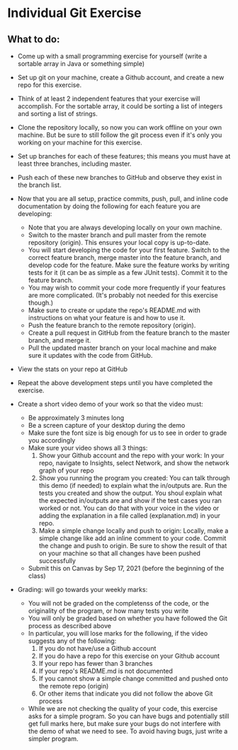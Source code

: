 # Individual Git Exercise

## What to do:
- Come up with a small programming exercise for yourself (write a sortable array in Java or something simple)
- Set up git on your machine, create a Github account, and create a new repo for this exercise.
- Think of at least 2 independent features that your exercise will accomplish. For the sortable array, it could be sorting a list of integers and sorting a list of strings.
- Clone the repository locally, so now you can work offline on your own machine. But be sure to still follow the git process even if it's only you working on your machine for this exercise.
- Set up branches for each of these features; this means you must have at least three branches, including master.
- Push each of these new branches to GitHub and observe they exist in the branch list.
- Now that you are all setup, practice commits, push, pull, and inline code documentation by doing the following for each feature you are developing:
    - Note that you are always developing locally on your own machine.
    - Switch to the master branch and pull master from the remote repository (origin). This ensures your local copy is up-to-date.
    - You will start developing the code for your first feature. Switch to the correct feature branch, merge master into the feature branch, and develop code for the feature. Make sure the feature works by writing tests for it (it can be as simple as a few JUnit tests). Commit it to the feature branch.
    - You may wish to commit your code more frequently if your features are more complicated. (It's probably not needed for this exercise though.)
    - Make sure to create or update the repo's README.md with instructions on what your feature is and how to use it.
    - Push the feature branch to the remote repository (origin).
    - Create a pull request in GitHub from the feature branch to the master branch, and merge it.
    - Pull the updated master branch on your local machine and make sure it updates with the code from GitHub.

- View the stats on your repo at GitHub
- Repeat the above development steps until you have completed the exercise.
- Create a short video demo of your work so that the video must:
    - Be approximately 3 minutes long
    - Be a screen capture of your desktop during the demo
    - Make sure the font size is big enough for us to see in order to grade you accordingly
    - Make sure your video shows all 3 things:
        1. Show your Github account and the repo with your work: In your repo, navigate to Insights, select Network, and show the network graph of your repo
        2. Show you running the program you created: You can talk through this demo (if needed) to explain what the in/outputs are. Run the tests you created and show the output. You shoul explain what the expected in/outputs are and show if the test cases you ran worked or not. You can do that with your voice in the video or adding the explanation in a file called (explanation.md) in your repo.
        3. Make a simple change locally and push to origin: Locally, make a simple change like add an inline comment to your code. Commit the change and push to origin. Be sure to show the result of that on your machine so that all changes have been pushed successfully
    - Submit this on Canvas by Sep 17, 2021 (before the beginning of the class)

- Grading: will go towards your weekly marks:
    - You will not be graded on the completenss of the code, or the originality of the program, or how many tests you write
    - You will only be graded based on whether you have followed the Git process as described above
    - In particular, you will lose marks for the following, if the video suggests any of the following:
      1. If you do not have/use a Github account
      2. If you do have a repo for this exercise on your Github account
      3. If your repo has fewer than 3 branches
      4. If your repo's README.md is not documented
      5. If you cannot show a simple change committed and pushed onto the remote repo (origin)
      6. Or other items that indicate you did not follow the above Git process
    - While we are not checking the quality of your code, this exercise asks for a simple program. So you can have bugs and potentially still get full marks here, but make sure your bugs do not interfere with the demo of what we need to see. To avoid having bugs, just write a simpler program.
